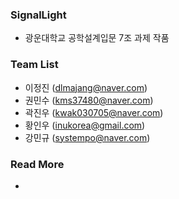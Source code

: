 ### SignalLight
- 광운대학교 공학설계입문 7조 과제 작품

### Team List
- 이정진 (dlmajang@naver.com)
- 권민수 (kms37480@naver.com)
- 곽진우 (kwak030705@naver.com)
- 황인우 (inukorea@gmail.com)
- 강민규 (systempo@naver.com)

### Read More
- 
